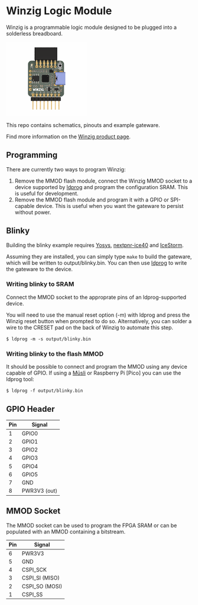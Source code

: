 # Winzig Logic Module

Winzig is a programmable logic module designed to be plugged into a solderless breadboard.

![Winzig Logic Module](https://github.com/machdyne/winzig/blob/ac6afc206d34c8c0454f66209352230bc85ab328/winzig.png)

This repo contains schematics, pinouts and example gateware.

Find more information on the [Winzig product page](https://machdyne.com/product/winzig-logic-module/).

## Programming

There are currently two ways to program Winzig:

1. Remove the MMOD flash module, connect the Winzig MMOD socket to a device supported by [ldprog](https://github.com/machdyne/ldprog) and program the configuration SRAM. This is useful for development. 
2. Remove the MMOD flash module and program it with a GPIO or SPI-capable device. This is useful when you want the gateware to persist without power.

## Blinky 

Building the blinky example requires [Yosys](https://github.com/YosysHQ/yosys), [nextpnr-ice40](https://github.com/YosysHQ/nextpnr) and [IceStorm](https://github.com/YosysHQ/icestorm).

Assuming they are installed, you can simply type `make` to build the gateware, which will be written to output/blinky.bin. You can then use [ldprog](https://github.com/machdyne/ldprog) to write the gateware to the device.

### Writing blinky to SRAM

Connect the MMOD socket to the approprate pins of an ldprog-supported device.

You will need to use the manual reset option (-m) with ldprog and press the Winzig reset button when prompted to do so. Alternatively, you can solder a wire to the CRESET pad on the back of Winzig to automate this step.

```
$ ldprog -m -s output/blinky.bin
```

### Writing blinky to the flash MMOD

It should be possible to connect and program the MMOD using any device capable of GPIO. If using a [Müsli](https://github.com/machdyne/musli) or Raspberry Pi [Pico] you can use the ldprog tool:

```
$ ldprog -f output/blinky.bin
```

## GPIO Header

| Pin | Signal |
| --- | ------ |
| 1 | GPIO0 |
| 2 | GPIO1 |
| 3 | GPIO2 |
| 4 | GPIO3 |
| 5 | GPIO4 |
| 6 | GPIO5 |
| 7 | GND |
| 8 | PWR3V3 (out) |

## MMOD Socket

The MMOD socket can be used to program the FPGA SRAM or can be populated with
an MMOD containing a bitstream.

| Pin | Signal |
| --- | ------ |
| 6 | PWR3V3 |
| 5 | GND |
| 4 | CSPI\_SCK |
| 3 | CSPI\_SI (MISO) |
| 2 | CSPI\_SO (MOSI) |
| 1 | CSPI\_SS |
